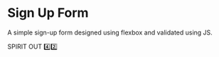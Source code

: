 # Sign Up Form

A simple sign-up form designed using flexbox and validated using JS.

SPIRIT OUT 4️⃣2️⃣

